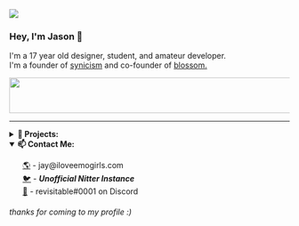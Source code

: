 <img src="https://raw.githubusercontent.com/revisitable/revisitable/master/assets/bg.png"> 

### Hey, I'm Jason 👋<br/>
I'm a 17 year old designer, student, and amateur developer.<br/>
I'm a founder of [synicism](https://synicismclothing.com) and co-founder of [blossom.](https://github.com/blossomcommunity)<br/>

<a href="https://spotify-readme-sigma-wheat.vercel.app/now-playing?open"><img src="https://spotify-readme-sigma-wheat.vercel.app/now-playing" width="540" height="64"></a>

---

<details closed>
    <summary><strong>🔭 Projects:</strong></summary>
    <ul>
        <a href="https://github.com/revisitable/repo.me">repo.me</a> - a modern, iOS-focused, community built, apt repository template<br/>
        <a href="https://github.com/revisitable/modportingpack">modportingpack</a> - a minecraft mod porting pack that pulls resources via wget<br/>
        <a href="https://blossom.community">blossom.</a> - a community to connect, learn, & create with like-minded content creators<br/>
    </ul>
</details>

<details open>
    <summary><strong>📫 Contact Me:</strong></summary>
    <ul>
        <a href="https://iloveemogirls.com">🌎</a> - jay@iloveemogirls.com<br/>
        <a href="https://nitter.actionsack.com/revisitable">🐦</a> - <strong><i>Unofficial Nitter Instance</i></strong><br/>
        <a href="https://discord.iloveemogirls.com">💬</a> - revisitable#0001 on Discord<br/>
    </ul>
</details>

###### thanks for coming to my profile :)
